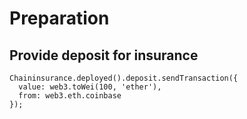 # Preparation

## Provide deposit for insurance

```
Chaininsurance.deployed().deposit.sendTransaction({
  value: web3.toWei(100, 'ether'),
  from: web3.eth.coinbase
});
```
